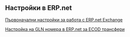 ## Настройки в ERP.net

[Първоначални настройки за работа с ERP.net Exchange](initial-setup.md)

[Настройка на GLN номера в ERP.net за ECOD трансфери](gln-codes.md)
